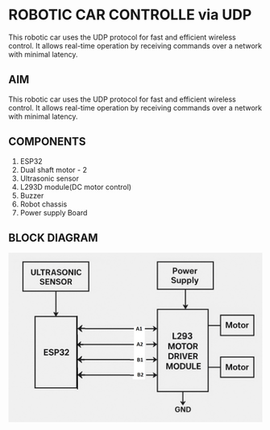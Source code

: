 # **ROBOTIC CAR CONTROLLE via UDP**
This robotic car uses the UDP protocol for fast and efficient wireless control. It allows real-time operation by receiving commands over a network with minimal latency.
## AIM
This robotic car uses the UDP protocol for fast and efficient wireless control. It allows real-time operation by receiving commands over a network with minimal latency.
## COMPONENTS
1. ESP32
2. Dual shaft motor - 2
3. Ultrasonic sensor
4. L293D module(DC motor control)
5. Buzzer
6. Robot chassis
7. Power supply Board
## BLOCK DIAGRAM
![blockdiagram](https://github.com/EmildaBabu/Robocar/blob/c759118c2dba742660804d15cc8b1e158f7b8add/projectblockdiagram.jpg)

